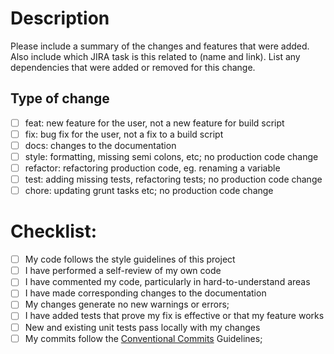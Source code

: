 # Description

Please include a summary of the changes and features that were added. Also include which JIRA task is this related to (name and link). List any dependencies that were added or removed for this change.

## Type of change

- [ ] feat: new feature for the user, not a new feature for build script
- [ ] fix: bug fix for the user, not a fix to a build script
- [ ] docs: changes to the documentation
- [ ] style: formatting, missing semi colons, etc; no production code change
- [ ] refactor: refactoring production code, eg. renaming a variable
- [ ] test: adding missing tests, refactoring tests; no production code change
- [ ] chore: updating grunt tasks etc; no production code change

# Checklist:

- [ ] My code follows the style guidelines of this project
- [ ] I have performed a self-review of my own code
- [ ] I have commented my code, particularly in hard-to-understand areas
- [ ] I have made corresponding changes to the documentation
- [ ] My changes generate no new warnings or errors;
- [ ] I have added tests that prove my fix is effective or that my feature works
- [ ] New and existing unit tests pass locally with my changes
- [ ] My commits follow the [Conventional Commits](https://www.conventionalcommits.org/en/v1.0.0/) Guidelines;
